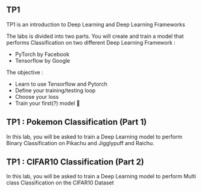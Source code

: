 ## TP1

TP1 is an introduction to Deep Learning and Deep Learning Frameworks

The labs is divided into two parts. You will create and train a model that performs Classification on two different Deep Learning Framework :

* PyTorch by Facebook
* Tensorflow by Google

The objective :
* Learn to use Tensorflow and Pytorch
* Define your training/testing loop
* Choose your loss
* Train your first(?) model 🥲


## TP1 : Pokemon Classification (Part 1)

In this lab, you will be asked to train a Deep Learning model to perform Binary Classification on Pikachu and Jigglypuff and Raichu.


## TP1 : CIFAR10 Classification (Part 2)

In this lab, you will be asked to train a Deep Learning model to perform Multi class Classification on the CIFAR10 Dataset



